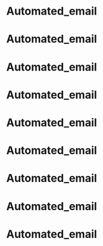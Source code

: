 # Automated_email
# Automated_email
# Automated_email
# Automated_email
# Automated_email
# Automated_email
# Automated_email
# Automated_email
# Automated_email
